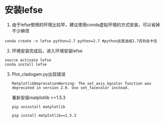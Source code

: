 # 安装lefse

1. 由于lefse使用的环境比较早，建议使用conda虚拟环境的方式安装，可以省掉不少麻烦

```
conda create -n lefse python=2.7 python=2.7 #python这里选成2.7否则会卡住
```

2. 环境安装完成后，进入环境安装lefse

```
source activate lefse
conda install lefse
```

3. Plot_cladogam.py出现错误

   ```
   MatplotlibDeprecationWarning: The set_axis_bgcolor function was deprecated in version 2.0. Use set_facecolor instead.
   ```

   重新安装matplotlib ==1.5.3

   ```
   pip uninstall matplotlib
   
   pip install matplotlib==1.5.3
   ```
